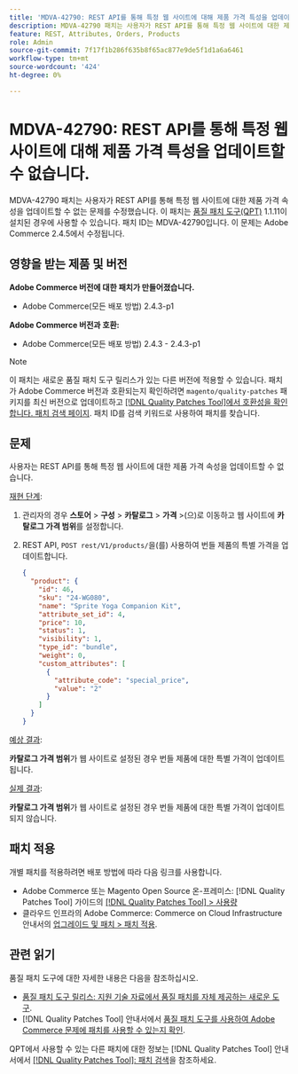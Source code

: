 ```yaml
---
title: 'MDVA-42790: REST API를 통해 특정 웹 사이트에 대해 제품 가격 특성을 업데이트할 수 없음'
description: MDVA-42790 패치는 사용자가 REST API를 통해 특정 웹 사이트에 대한 제품 가격 속성을 업데이트할 수 없는 문제를 수정했습니다. 이 패치는 [Quality Patches Tool (QPT)](https://experienceleague.adobe.com/en/docs/commerce-knowledge-base/kb/announcements/commerce-announcements/magento-quality-patches-released-new-tool-to-self-serve-quality-patches) 1.1.11이 설치된 경우 사용할 수 있습니다. 패치 ID는 MDVA-42790입니다. 이 문제는 Adobe Commerce 2.4.5에서 수정됩니다.
feature: REST, Attributes, Orders, Products
role: Admin
source-git-commit: 7f17f1b286f635b8f65ac877e9de5f1d1a6a6461
workflow-type: tm+mt
source-wordcount: '424'
ht-degree: 0%

---
```


# MDVA-42790: REST API를 통해 특정 웹 사이트에 대해 제품 가격 특성을 업데이트할 수 없습니다.

MDVA-42790 패치는 사용자가 REST API를 통해 특정 웹 사이트에 대한 제품 가격 속성을 업데이트할 수 없는 문제를 수정했습니다. 이 패치는 [품질 패치 도구(QPT)](https://experienceleague.adobe.com/en/docs/commerce-knowledge-base/kb/announcements/commerce-announcements/magento-quality-patches-released-new-tool-to-self-serve-quality-patches) 1.1.11이 설치된 경우에 사용할 수 있습니다. 패치 ID는 MDVA-42790입니다. 이 문제는 Adobe Commerce 2.4.5에서 수정됩니다.

## 영향을 받는 제품 및 버전

**Adobe Commerce 버전에 대한 패치가 만들어졌습니다.**

* Adobe Commerce(모든 배포 방법) 2.4.3-p1

**Adobe Commerce 버전과 호환:**

* Adobe Commerce(모든 배포 방법) 2.4.3 - 2.4.3-p1

>[!NOTE]
>
>이 패치는 새로운 품질 패치 도구 릴리스가 있는 다른 버전에 적용할 수 있습니다. 패치가 Adobe Commerce 버전과 호환되는지 확인하려면 `magento/quality-patches` 패키지를 최신 버전으로 업데이트하고 [[!DNL Quality Patches Tool]에서 호환성을 확인합니다. 패치 검색 페이지](https://experienceleague.adobe.com/en/docs/commerce-knowledge-base/kb/announcements/commerce-announcements/magento-quality-patches-released-new-tool-to-self-serve-quality-patches). 패치 ID를 검색 키워드로 사용하여 패치를 찾습니다.

## 문제

사용자는 REST API를 통해 특정 웹 사이트에 대한 제품 가격 속성을 업데이트할 수 없습니다.

<u>재현 단계</u>:

1. 관리자의 경우 **스토어** > **구성** > **카탈로그** > **가격** >(으)로 이동하고 웹 사이트에 **카탈로그 가격 범위**&#x200B;를 설정합니다.
1. REST API, `POST rest/V1/products/`을(를) 사용하여 번들 제품의 특별 가격을 업데이트합니다.

   ```JSON
   {
     "product": {
       "id": 46,
       "sku": "24-WG080",
       "name": "Sprite Yoga Companion Kit",
       "attribute_set_id": 4,
       "price": 10,
       "status": 1,
       "visibility": 1,
       "type_id": "bundle",
       "weight": 0,
       "custom_attributes": [
         {
           "attribute_code": "special_price",
           "value": "2"
         }
       ]
     }
   }
   ```

<u>예상 결과</u>:

**카탈로그 가격 범위**&#x200B;가 웹 사이트로 설정된 경우 번들 제품에 대한 특별 가격이 업데이트됩니다.

<u>실제 결과</u>:

**카탈로그 가격 범위**&#x200B;가 웹 사이트로 설정된 경우 번들 제품에 대한 특별 가격이 업데이트되지 않습니다.

## 패치 적용

개별 패치를 적용하려면 배포 방법에 따라 다음 링크를 사용합니다.

* Adobe Commerce 또는 Magento Open Source 온-프레미스: [!DNL Quality Patches Tool] 가이드의 [[!DNL Quality Patches Tool] > 사용량](/help/tools/quality-patches-tool/usage.md)
* 클라우드 인프라의 Adobe Commerce: Commerce on Cloud Infrastructure 안내서의 [업그레이드 및 패치 > 패치 적용](https://experienceleague.adobe.com/docs/commerce-cloud-service/user-guide/develop/upgrade/apply-patches.html).

## 관련 읽기

품질 패치 도구에 대한 자세한 내용은 다음을 참조하십시오.

* [품질 패치 도구 릴리스: 지원 기술 자료에서 품질 패치를 자체 제공하는 새로운 도구](https://experienceleague.adobe.com/en/docs/commerce-knowledge-base/kb/announcements/commerce-announcements/magento-quality-patches-released-new-tool-to-self-serve-quality-patches).
* [!DNL Quality Patches Tool] 안내서에서 [품질 패치 도구를 사용하여 Adobe Commerce 문제에 패치를 사용할 수 있는지 확인](/help/tools/quality-patches-tool/patches-available-in-qpt/check-patch-for-magento-issue-with-magento-quality-patches.md).

QPT에서 사용할 수 있는 다른 패치에 대한 정보는 [!DNL Quality Patches Tool] 안내서에서 [[!DNL Quality Patches Tool]: 패치 검색](https://experienceleague.adobe.com/tools/commerce-quality-patches/index.html)을 참조하세요.
